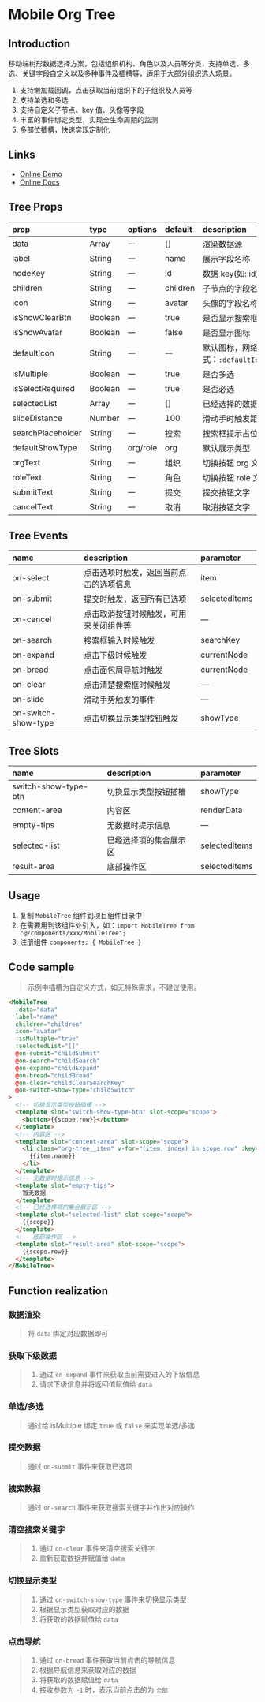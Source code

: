 # Mobile Org Tree

## Introduction

移动端树形数据选择方案，包括组织机构、角色以及人员等分类，支持单选、多选、关键字段自定义以及多种事件及插槽等，适用于大部分组织选人场景。

1. 支持懒加载回调，点击获取当前组织下的子组织及人员等
2. 支持单选和多选
3. 支持自定义子节点、key 值、头像等字段
4. 丰富的事件绑定类型，实现全生命周期的监测
5. 多部位插槽，快速实现定制化

## Links

- [Online Demo](https://stefan-ysh.github.io/mobile_tree/)
- [Online Docs](https://stefan-ysh.github.io/mobile_tree_guide/)

## Tree Props

| prop              | type    | options  | default  | description                                                                                      |
| :---------------- | :------ | :------- | :------- | :----------------------------------------------------------------------------------------------- |
| data              | Array   | 一       | []       | 渲染数据源                                                                                       |
| label             | String  | 一       | name     | 展示字段名称                                                                                     |
| nodeKey           | String  | 一       | id       | 数据 key(如: id)                                                                                 |
| children          | String  | 一       | children | 子节点的字段名称                                                                                 |
| icon              | String  | 一       | avatar   | 头像的字段名称                                                                                   |
| isShowClearBtn    | Boolean | 一       | true     | 是否显示搜索框右侧的清除按钮                                                                     |
| isShowAvatar      | Boolean | 一       | false    | 是否显示图标                                                                                     |
| defaultIcon       | String  | 一       | 一       | 默认图标，网络链接可以直接用，本地路径引用方式：`:defaultIcon="require('assets/demo/icon.jpg')"` |
| isMultiple        | Boolean | 一       | true     | 是否多选                                                                                         |
| isSelectRequired  | Boolean | 一       | true     | 是否必选                                                                                         |
| selectedList      | Array   | 一       | []       | 已经选择的数据，可用作回显                                                                       |
| slideDistance     | Number  | 一       | 100      | 滑动手时触发距离                                                                                 |
| searchPlaceholder | String  | 一       | 搜索     | 搜索框提示占位符文字                                                                             |
| defaultShowType   | String  | org/role | org      | 默认展示类型                                                                                     |
| orgText           | String  | 一       | 组织     | 切换按钮 org 文字                                                                                |
| roleText          | String  | 一       | 角色     | 切换按钮 role 文字                                                                               |
| submitText        | String  | 一       | 提交     | 提交按钮文字                                                                                     |
| cancelText        | String  | 一       | 取消     | 取消按钮文字                                                                                     |

## Tree Events

| name                | description                            | parameter     |
| :------------------ | :------------------------------------- | :------------ |
| on-select           | 点击选项时触发，返回当前点击的选项信息 | item          |
| on-submit           | 提交时触发，返回所有已选项             | selectedItems |
| on-cancel           | 点击取消按钮时候触发，可用来关闭组件等 | —             |
| on-search           | 搜索框输入时候触发                     | searchKey     |
| on-expand           | 点击下级时候触发                       | currentNode   |
| on-bread            | 点击面包屑导航时触发                   | currentNode   |
| on-clear            | 点击清楚搜索框时候触发                 | —             |
| on-slide            | 滑动手势触发的事件                     | —             |
| on-switch-show-type | 点击切换显示类型按钮触发               | showType      |

## Tree Slots

| name                 | description            | parameter     |
| :------------------- | :--------------------- | :------------ |
| switch-show-type-btn | 切换显示类型按钮插槽   | showType      |
| content-area         | 内容区                 | renderData    |
| empty-tips           | 无数据时提示信息       | —             |
| selected-list        | 已经选择项的集合展示区 | selectedItems |
| result-area          | 底部操作区             | selectedItems |

## Usage

1. 复制 `MobileTree` 组件到项目组件目录中
2. 在需要用到该组件处引入，如：`import MobileTree from "@/components/xxx/MobileTree";`
3. 注册组件 `components: { MobileTree }`

## Code sample

> 示例中插槽为自定义方式，如无特殊需求，不建议使用。

```html
<MobileTree
  :data="data"
  label="name"
  children="children"
  icon="avatar"
  :isMultiple="true"
  :selectedList="[]"
  @on-submit="childSubmit"
  @on-search="childSearch"
  @on-expand="childExpand"
  @on-bread="childBread"
  @on-clear="childClearSearchKey"
  @on-switch-show-type="childSwitch"
>
  <!-- 切换显示类型按钮插槽 -->
  <template slot="switch-show-type-btn" slot-scope="scope">
    <button>{{scope.row}}</button>
  </template>
  <!-- 内容区 -->
  <template slot="content-area" slot-scope="scope">
    <li class="org-tree__item" v-for="(item, index) in scope.row" :key="index">
      {{item.name}}
    </li>
  </template>
  <!-- 无数据时提示信息 -->
  <template slot="empty-tips">
    暂无数据
  </template>
  <!-- 已经选择项的集合展示区 -->
  <template slot="selected-list" slot-scope="scope">
    {{scope}}
  </template>
  <!-- 底部操作区 -->
  <template slot="result-area" slot-scope="scope">
    {{scope.row}}
  </template>
</MobileTree>
```

## Function realization

### 数据渲染

> 将 `data` 绑定对应数据即可

### 获取下级数据

> 1.  通过 `on-expand` 事件来获取当前需要进入的下级信息
> 2.  请求下级信息并将返回值赋值给 `data`

### 单选/多选

> 通过给 isMultiple 绑定 `true` 或 `false` 来实现单选/多选

### 提交数据

> 通过 `on-submit` 事件来获取已选项

### 搜索数据

> 通过 `on-search` 事件来获取搜索关键字并作出对应操作

### 清空搜索关键字

> 1.  通过 `on-clear` 事件来清空搜索关键字
> 2.  重新获取数据并赋值给 `data`

### 切换显示类型

> 1.  通过 `on-switch-show-type` 事件来切换显示类型
> 2.  根据显示类型获取对应的数据
> 3.  将获取的数据赋值给 `data`

### 点击导航

> 1.  通过 `on-bread` 事件获取当前点击的导航信息
> 2.  根据导航信息来获取对应的数据
> 3.  将获取的数据赋值给 `data`
> 4.  接收参数为 `-1` 时，表示当前点击的为 `全部`
